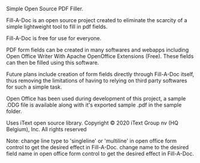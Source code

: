 Simple Open Source PDF Filler.

Fill-A-Doc is an open source project created to eliminate the scarcity of a simple lightweight tool to fill in pdf fields.

Fill-A-Doc is free for use for everyone.

PDF form fields can be created in many softwares and webapps including Open Office Writer With Apache OpenOffice Extensions (Free).
These fields can then be filled using this software.

Future plans include creation of form fields directly through Fill-A-Doc itself,
thus removing the limitations of having to relying on third party softwares for such a simple task.

Open Office has been used during development of this project, a sample .ODG file is available along with it's exported sample .pdf in the sample folder.

Uses iText open source library.
Copyright © 2020 iText Group nv (HQ Belgium), Inc. All rights reserved


Note:
change line type to 'singleline' or 'multiline' in open office form control to get the desired effect in Fill-A-Doc.
change name to the desired field name in open office form control to get the desired effect in Fill-A-Doc.
